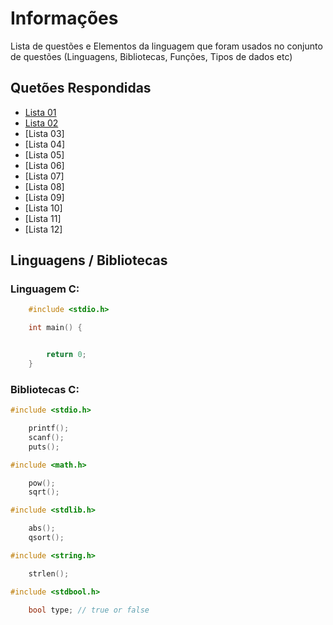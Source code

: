 
# Informações

Lista de questões e Elementos da linguagem que foram usados no conjunto de questões (Linguagens, Bibliotecas, Funções, Tipos de dados etc)

## Quetões Respondidas

* [Lista 01](https://github.com/alissonalbuquerque/URI-C_CPP/tree/master/iniciante/lista_01)
* [Lista 02](https://github.com/alissonalbuquerque/URI-C_CPP/tree/master/iniciante/lista_02)
* [Lista 03]
* [Lista 04]
* [Lista 05]
* [Lista 06]
* [Lista 07]
* [Lista 08]
* [Lista 09]
* [Lista 10]
* [Lista 11]
* [Lista 12]

## Linguagens / Bibliotecas

### Linguagem C:

```c
    #include <stdio.h>

    int main() {


        return 0;
    }
```

### Bibliotecas C:

```c
#include <stdio.h>

    printf();
    scanf();
    puts();
```
```c
#include <math.h>

    pow();
    sqrt();
```
```c
#include <stdlib.h>

    abs();
    qsort();
```
```c
#include <string.h>

    strlen();
```
```c
#include <stdbool.h>

    bool type; // true or false
```